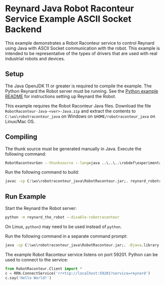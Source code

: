 # Reynard Java Robot Raconteur Service Example ASCII Socket Backend

This example demonstrates a Robot Raconteur service to control Reynard using Java with ASCII Socket communication
with the robot. This example is intended to be representative of the types of drivers that are used with real
industrial robots and devices.

## Setup

The Java OpenJDK 11 or greater is required to compile the example. The Python Reynard the Robot server must be running.
See the [Python example README](../../python/client/README.md) for instructions setting up Reynard the Robot.

This example requires the Robot Raconteur Java files. Download the file `RobotRaconteur-Java-<ver>-Java.zip` and
extract the contents to `C:\ws\robotraconteur_java` on Windows on `$HOME/robotraconteur_java` on Linux/Mac OS.

## Compiling

The thunk source must be generated manually in Java. Execute the following command:

```cmd
RobotRaconteurGen --thunksource --lang=java ..\..\..\robdef\experimental.reynard_the_robot.robdef
```

Run the following command to build:

```cmd
javac -cp C:\ws\robotraconteur_java\RobotRaconteur.jar;. reynard_robotraconteur_service_ascii_socket.java experimental\reynard_the_robot\*.java
```

## Run Example

Start the Reynard the Robot server:

```cmd
python -m reynard_the_robot --disable-robotraconteur
```

On Linux, `python3` may need to be used instead of `python`.

Run the following command in a separate command prompt:

```cmd
java -cp C:\ws\robotraconteur_java\RobotRaconteur.jar;. -Djava.library.path=C:\ws\robotraconteur_java reynard_robotraconteur_service_ascii_socket
```
The example Robot Raconteur service listens on port 59201. Python can be used to connect to the service:

```python
from RobotRaconteur.Client import *
c = RRN.ConnectService('rr+tcp://localhost:59201?service=reynard')
c.say('Hello World!')
```
